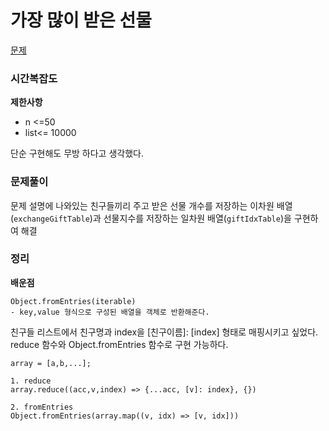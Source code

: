 # 가장 많이 받은 선물

[문제](https://school.programmers.co.kr/learn/courses/30/lessons/258712)

### 시간복잡도

**제한사항**

- n <=50
- list<= 10000

단순 구현해도 무방 하다고 생각했다.

### 문제풀이

문제 설명에 나와있는 친구들끼리 주고 받은 선물 개수를 저장하는 이차원 배열(`exchangeGiftTable`)과 선물지수를 저장하는 일차원 배열(`giftIdxTable`)을 구현하여 해결

### 정리

**배운점**

```
Object.fromEntries(iterable)
- key,value 형식으로 구성된 배열을 객체로 반환해준다.
```

친구들 리스트에서 친구명과 index을 [친구이름]: [index] 형태로 매핑시키고 싶었다. reduce 함수와 Object.fromEntries 함수로 구현 가능하다.

```
array = [a,b,...];

1. reduce
array.reduce((acc,v,index) => {...acc, [v]: index}, {})

2. fromEntries
Object.fromEntries(array.map((v, idx) => [v, idx]))
```
